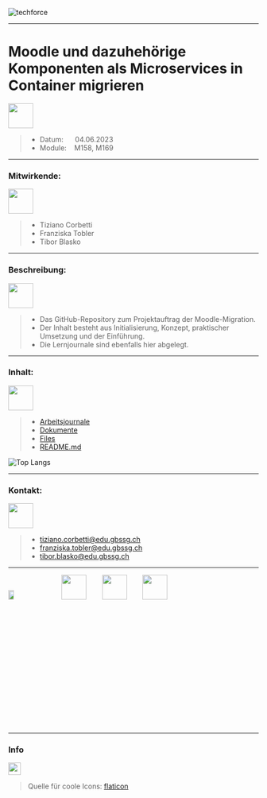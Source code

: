 ![techforce](https://github.com/EpicAlpaca55/Projekt_Docker/assets/98404509/7341f0fc-7997-47b6-86a0-5198ad30c0b9)

---

# Moodle und dazuhehörige Komponenten als Microservices in Container migrieren

<img src="https://cdn-icons-png.flaticon.com/128/3715/3715109.png" style="width: 50px; height: 50px;">

> - Datum:&nbsp;&nbsp;&nbsp;&nbsp;&nbsp;&nbsp;04.06.2023
> - Module:&nbsp;&nbsp;&nbsp;&nbsp;M158, M169

---

### Mitwirkende:

<img src="https://cdn-icons-png.flaticon.com/128/5371/5371017.png" style="width: 50px; height: 50px;">

> - Tiziano Corbetti
> - Franziska Tobler
> - Tibor Blasko

---

### Beschreibung:

<img src="https://cdn-icons-png.flaticon.com/128/7032/7032407.png" style="width: 50px; height: 50px;">

> - Das GitHub-Repository zum Projektauftrag der Moodle-Migration.
> - Der Inhalt besteht aus Initialisierung, Konzept, praktischer Umsetzung und der Einführung.
> - Die Lernjournale sind ebenfalls hier abgelegt.

---

### Inhalt:</br>

<img src="https://cdn-icons-png.flaticon.com/128/8164/8164154.png" style="width: 50px; height: 50px;">

> - [Arbeitsjournale](/Arbeitsjournale)
> - [Dokumente](/Dokumente)
> - [Files](/Files)
> - [README.md](/README.md)

![Top Langs](https://github-readme-stats.vercel.app/api/top-langs/?username=EpicAlpaca55&exclude_repo=GBS_Aufgaben,M169,MiniProjekt-Docker,m169p2&theme=transparent)

---

### Kontakt:
<img src="https://cdn-icons-png.flaticon.com/128/732/732223.png" style="width: 50px; height: 50px;">

> - tiziano.corbetti@edu.gbssg.ch
> - franziska.tobler@edu.gbssg.ch
> - tibor.blasko@edu.gbssg.ch

---

<img src="https://upload.wikimedia.org/wikipedia/commons/thumb/c/c6/Moodle-logo.svg/2560px-Moodle-logo.svg.png" width="15%" height="7%">&nbsp;&nbsp;&nbsp;&nbsp;&nbsp;&nbsp;&nbsp;&nbsp;<img src="https://cdn-icons-png.flaticon.com/128/5969/5969059.png" style="width: 50px; height: 50px;">&nbsp;&nbsp;&nbsp;&nbsp;&nbsp;&nbsp;&nbsp;&nbsp;<img src="https://cdn-icons-png.flaticon.com/128/5968/5968313.png" style="width: 50px; height: 50px;">&nbsp;&nbsp;&nbsp;&nbsp;&nbsp;&nbsp;&nbsp;&nbsp;<img src="https://cdn-icons-png.flaticon.com/128/888/888879.png" style="width: 50px; height: 50px;">

---

### Info

<img src="https://cdn-icons-png.flaticon.com/128/656/656794.png" style="width: 25px; height: 25px;">

> Quelle für coole Icons: [flaticon](https://www.flaticon.com/)

